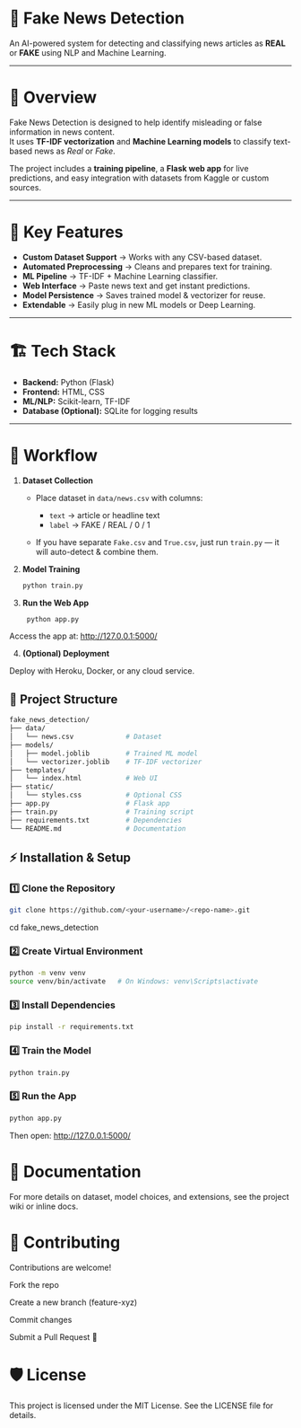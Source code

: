 # 🚀 Fake News Detection  
An AI-powered system for detecting and classifying news articles as **REAL** or **FAKE** using NLP and Machine Learning.  

---

# 📌 Overview  
Fake News Detection is designed to help identify misleading or false information in news content.  
It uses **TF-IDF vectorization** and **Machine Learning models** to classify text-based news as *Real* or *Fake*.  

The project includes a **training pipeline**, a **Flask web app** for live predictions, and easy integration with datasets from Kaggle or custom sources.  

---

# 🌟 Key Features  
- **Custom Dataset Support** → Works with any CSV-based dataset.  
- **Automated Preprocessing** → Cleans and prepares text for training.  
- **ML Pipeline** → TF-IDF + Machine Learning classifier.  
- **Web Interface** → Paste news text and get instant predictions.  
- **Model Persistence** → Saves trained model & vectorizer for reuse.  
- **Extendable** → Easily plug in new ML models or Deep Learning.  

---

# 🏗️ Tech Stack  
- **Backend:** Python (Flask)  
- **Frontend:** HTML, CSS  
- **ML/NLP:** Scikit-learn, TF-IDF  
- **Database (Optional):** SQLite for logging results  

---

# 🔨 Workflow  

1. **Dataset Collection**  
   - Place dataset in `data/news.csv` with columns:  
     - `text` → article or headline text  
     - `label` → FAKE / REAL / 0 / 1  

   - If you have separate `Fake.csv` and `True.csv`, just run `train.py` — it will auto-detect & combine them.  

2. **Model Training**  
   ```sh
   python train.py

3. **Run the Web App**
   ```sh
    python app.py

Access the app at: http://127.0.0.1:5000/

4.  **(Optional) Deployment**

Deploy with Heroku, Docker, or any cloud service.

## 📂 Project Structure

   ```sh
fake_news_detection/
├── data/
│   └── news.csv             # Dataset
├── models/
│   ├── model.joblib         # Trained ML model
│   └── vectorizer.joblib    # TF-IDF vectorizer
├── templates/
│   └── index.html           # Web UI
├── static/
│   └── styles.css           # Optional CSS
├── app.py                   # Flask app
├── train.py                 # Training script
├── requirements.txt         # Dependencies
└── README.md                # Documentation
   ```
## ⚡ Installation & Setup
### 1️⃣ Clone the Repository
```sh
git clone https://github.com/<your-username>/<repo-name>.git
```
cd fake_news_detection

### 2️⃣ Create Virtual Environment
```sh
python -m venv venv
source venv/bin/activate   # On Windows: venv\Scripts\activate
```
### 3️⃣ Install Dependencies
```sh
pip install -r requirements.txt
```
### 4️⃣ Train the Model
```sh
python train.py
```
### 5️⃣ Run the App
```sh
python app.py
```
Then open: http://127.0.0.1:5000/

# 📄 Documentation

For more details on dataset, model choices, and extensions, see the project wiki or inline docs.

# 🤝 Contributing

Contributions are welcome!

Fork the repo

Create a new branch (feature-xyz)

Commit changes

Submit a Pull Request 🚀

# 🛡️ License

This project is licensed under the MIT License. See the LICENSE file for details.


